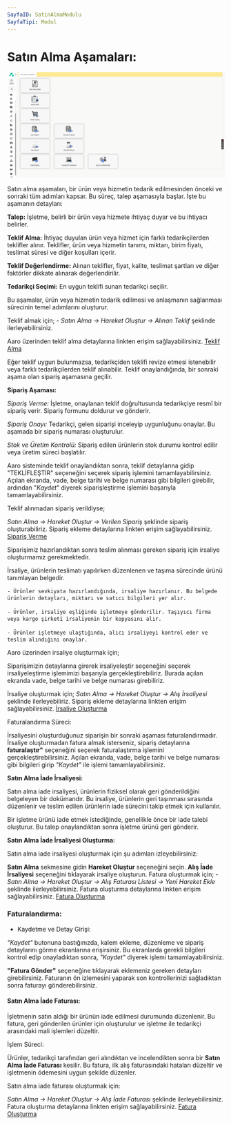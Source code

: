 ```yaml
---
SayfaID: SatinAlmaModulu
SayfaTipi: Modul
---
```


# Satın Alma Aşamaları:
![Satın Alma](satinalmaas.png "Satın Alma")

Satın alma aşamaları, bir ürün veya hizmetin tedarik edilmesinden önceki ve sonraki tüm adımları kapsar. Bu süreç, talep aşamasıyla başlar. İşte bu aşamanın detayları:

**Talep:** İşletme, belirli bir ürün veya hizmete ihtiyaç duyar ve bu ihtiyacı belirler.

**Teklif Alma:** İhtiyaç duyulan ürün veya hizmet için farklı tedarikçilerden teklifler alınır. Teklifler, ürün veya hizmetin tanımı, miktarı, birim fiyatı, teslimat süresi ve diğer koşulları içerir.

**Teklif Değerlendirme:** Alınan teklifler, fiyat, kalite, teslimat şartları ve diğer faktörler dikkate alınarak değerlendirilir.

**Tedarikçi Seçimi:** En uygun teklifi sunan tedarikçi seçilir.

Bu aşamalar, ürün veya hizmetin tedarik edilmesi ve anlaşmanın sağlanması sürecinin temel adımlarını oluşturur.

Teklif almak için;
	- *Satın Alma -> Hareket Oluştur -> Alınan Teklif* şeklinde ilerleyebilirsiniz.

Aaro üzerinden teklif alma detaylarına linkten erişim sağlayabilirsiniz. [Teklif Alma](../TemelHareketler/AlinanTeklif.md)

Eğer teklif uygun bulunmazsa, tedarikçiden teklifi revize etmesi istenebilir veya farklı tedarikçilerden teklif alınabilir. Teklif onaylandığında, bir sonraki aşama olan sipariş aşamasına geçilir.

**Sipariş Aşaması:**

*Sipariş Verme:* İşletme, onaylanan teklif doğrultusunda tedarikçiye resmî bir sipariş verir. Sipariş formunu doldurur ve gönderir.

*Sipariş Onayı:* Tedarikçi, gelen siparişi inceleyip uygunluğunu onaylar. Bu aşamada bir sipariş numarası oluşturulur.

*Stok ve Üretim Kontrolü:* Sipariş edilen ürünlerin stok durumu kontrol edilir veya üretim süreci başlatılır.

Aaro sisteminde teklif onaylandıktan sonra, teklif detaylarına gidip "TEKLİFLEŞTİR" seçeneğini seçerek sipariş işlemini tamamlayabilirsiniz. Açılan ekranda, vade, belge tarihi ve belge numarası gibi bilgileri girebilir, ardından "*Kaydet*" diyerek siparişleştirme işlemini başarıyla tamamlayabilirsiniz.

Teklif alınmadan sipariş verildiyse;

*Satın Alma -> Hareket Oluştur -> Verilen Sipariş* şeklinde sipariş oluşturabiliriz.
Sipariş ekleme detaylarına linkten erişim sağlayabilirsiniz. [Sipariş Verme](../TemelHareketler/VerilenSiparis.md)

Siparişimiz hazırlandıktan sonra teslim alınması gereken sipariş için irsaliye oluşturmamız gerekmektedir.

İrsaliye, ürünlerin teslimatı yapılırken düzenlenen ve taşıma sürecinde ürünü tanımlayan belgedir.

	- Ürünler sevkiyata hazırlandığında, irsaliye hazırlanır. Bu belgede ürünlerin detayları, miktarı ve satıcı bilgileri yer alır.

	- Ürünler, irsaliye eşliğinde işletmeye gönderilir. Taşıyıcı firma veya kargo şirketi irsaliyenin bir kopyasını alır.

	- Ürünler işletmeye ulaştığında, alıcı irsaliyeyi kontrol eder ve teslim alındığını onaylar.

Aaro üzerinden irsaliye oluşturmak için;

Siparişimizin detaylarına girerek irsaliyeleştir seçeneğini seçerek irsaliyeleştirme işlemimizi başarıyla gerçekleştirebiliriz.
Burada açılan ekranda vade, belge tarihi ve belge numarası girebiliriz.

İrsaliye oluşturmak için;
	*Satın Alma -> Hareket Oluştur -> Alış İrsaliyesi* şeklinde ilerleyebiliriz.
Sipariş ekleme detaylarına linkten erişim sağlayabilirsiniz. [İrsaliye Oluşturma](../TemelHareketler/AlisIrsaliyesi.md)

Faturalandırma Süreci:

İrsaliyesini oluşturduğunuz siparişin bir sonraki aşaması faturalandırmadır. İrsaliye oluşturmadan fatura almak isterseniz, sipariş detaylarına **faturalaştır"** seçeneğini seçerek faturalaştırma işlemini gerçekleştirebilirsiniz. Açılan ekranda, vade, belge tarihi ve belge numarası gibi bilgileri girip *"*Kaydet*"* ile işlemi tamamlayabilirsiniz.

**Satın Alma İade İrsaliyesi:**

Satın alma iade irsaliyesi, ürünlerin fiziksel olarak geri gönderildiğini belgeleyen bir dokümandır. Bu irsaliye, ürünlerin geri taşınması sırasında düzenlenir ve teslim edilen ürünlerin iade sürecini takip etmek için kullanılır.

Bir işletme ürünü iade etmek istediğinde, genellikle önce bir iade talebi oluşturur. Bu talep onaylandıktan sonra işletme ürünü geri gönderir.

**Satın Alma İade İrsaliyesi Oluşturma:**

Satın alma iade irsaliyesi oluşturmak için şu adımları izleyebilirsiniz:

**Satın Alma** sekmesine gidin
**Hareket Oluştur** seçeneğini seçin.
**Alış İade İrsaliyesi** seçeneğini tıklayarak irsaliye oluşturun.
Fatura oluşturmak için;
	- *Satın Alma -> Hareket Oluştur -> Alış Faturası Listesi -> Yeni Hareket Ekle* şeklinde ilerleyebilirsiniz.
Fatura oluşturma detaylarına linkten erişim sağlayabilirsiniz. [Fatura Oluşturma](../TemelHareketler/AlisIadeIrsaliyesi.md)


### Faturalandırma:

* Kaydetme ve Detay Girişi: 

*"*Kaydet*"* butonuna bastığınızda, kalem ekleme, düzenleme ve sipariş detaylarını görme ekranlarına erişirsiniz.
Bu ekranlarda gerekli bilgileri kontrol edip onayladıktan sonra, *"*Kaydet*"* diyerek işlemi tamamlayabilirsiniz.

**"Fatura Gönder"** seçeneğine tıklayarak eklemeniz gereken detayları girebilirsiniz.
Faturanın ön izlemesini yaparak son kontrollerinizi sağladıktan sonra faturayı gönderebilirsiniz.

#### Satın Alma İade Faturası:
 İşletmenin satın aldığı bir ürünün iade edilmesi durumunda düzenlenir. Bu fatura, geri gönderilen ürünler için oluşturulur ve işletme ile tedarikçi arasındaki mali işlemleri düzeltir.

İşlem Süreci:

Ürünler, tedarikçi tarafından geri alındıktan ve incelendikten sonra bir **Satın Alma İade Faturası** kesilir.
Bu fatura, ilk alış faturasındaki hataları düzeltir ve işletmenin ödemesini uygun şekilde düzenler.

Satın alma iade faturası oluşturmak için:

*Satın Alma -> Hareket Oluştur ->
Alış İade Faturası* şeklinde ilerleyebilirsiniz.
Fatura oluşturma detaylarına linkten erişim sağlayabilirsiniz. [Fatura Oluşturma](../TemelHareketler/AlisIadeFaturasi.md)